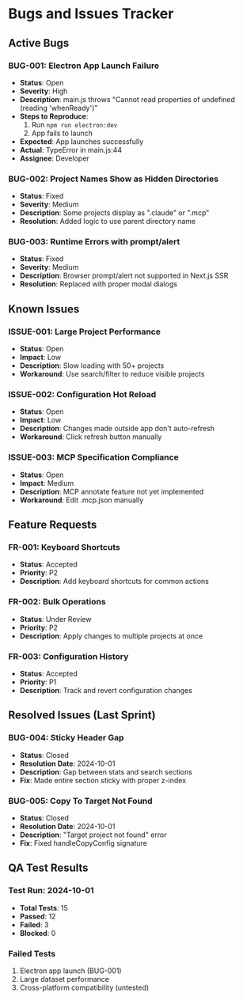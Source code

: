 # Bugs and Issues Tracker

## Active Bugs

### BUG-001: Electron App Launch Failure
- **Status**: Open
- **Severity**: High
- **Description**: main.js throws "Cannot read properties of undefined (reading 'whenReady')"
- **Steps to Reproduce**:
  1. Run `npm run electron:dev`
  2. App fails to launch
- **Expected**: App launches successfully
- **Actual**: TypeError in main.js:44
- **Assignee**: Developer

### BUG-002: Project Names Show as Hidden Directories
- **Status**: Fixed
- **Severity**: Medium
- **Description**: Some projects display as ".claude" or ".mcp"
- **Resolution**: Added logic to use parent directory name

### BUG-003: Runtime Errors with prompt/alert
- **Status**: Fixed
- **Severity**: Medium
- **Description**: Browser prompt/alert not supported in Next.js SSR
- **Resolution**: Replaced with proper modal dialogs

## Known Issues

### ISSUE-001: Large Project Performance
- **Status**: Open
- **Impact**: Low
- **Description**: Slow loading with 50+ projects
- **Workaround**: Use search/filter to reduce visible projects

### ISSUE-002: Configuration Hot Reload
- **Status**: Open
- **Impact**: Low
- **Description**: Changes made outside app don't auto-refresh
- **Workaround**: Click refresh button manually

### ISSUE-003: MCP Specification Compliance
- **Status**: Open
- **Impact**: Medium
- **Description**: MCP annotate feature not yet implemented
- **Workaround**: Edit .mcp.json manually

## Feature Requests

### FR-001: Keyboard Shortcuts
- **Status**: Accepted
- **Priority**: P2
- **Description**: Add keyboard shortcuts for common actions

### FR-002: Bulk Operations
- **Status**: Under Review
- **Priority**: P2
- **Description**: Apply changes to multiple projects at once

### FR-003: Configuration History
- **Status**: Accepted
- **Priority**: P1
- **Description**: Track and revert configuration changes

## Resolved Issues (Last Sprint)

### BUG-004: Sticky Header Gap
- **Status**: Closed
- **Resolution Date**: 2024-10-01
- **Description**: Gap between stats and search sections
- **Fix**: Made entire section sticky with proper z-index

### BUG-005: Copy To Target Not Found
- **Status**: Closed
- **Resolution Date**: 2024-10-01
- **Description**: "Target project not found" error
- **Fix**: Fixed handleCopyConfig signature

## QA Test Results

### Test Run: 2024-10-01
- **Total Tests**: 15
- **Passed**: 12
- **Failed**: 3
- **Blocked**: 0

### Failed Tests
1. Electron app launch (BUG-001)
2. Large dataset performance
3. Cross-platform compatibility (untested)